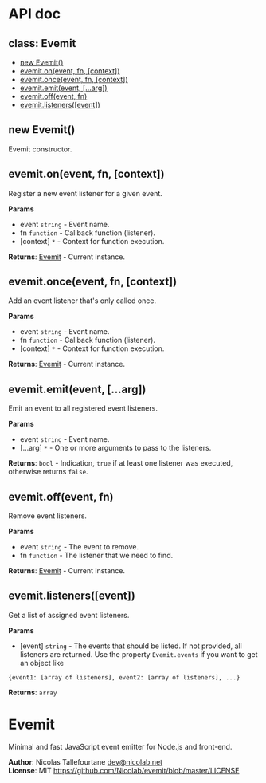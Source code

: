# API doc

<a name="Evemit"></a>
## class: Evemit

  * [new Evemit()](#new_Evemit)
  * [evemit.on(event, fn, [context])](#Evemit#on)
  * [evemit.once(event, fn, [context])](#Evemit#once)
  * [evemit.emit(event, [...arg])](#Evemit#emit)
  * [evemit.off(event, fn)](#Evemit#off)
  * [evemit.listeners([event])](#Evemit#listeners)

<a name="new_Evemit"></a>
## new Evemit()
Evemit constructor.

<a name="Evemit#on"></a>
## evemit.on(event, fn, [context])
Register a new event listener for a given event.

**Params**

- event `string` - Event name.  
- fn `function` - Callback function (listener).  
- \[context\] `*` - Context for function execution.  

**Returns**: [Evemit](#Evemit) - Current instance.  

<a name="Evemit#once"></a>
## evemit.once(event, fn, [context])
Add an event listener that's only called once.

**Params**

- event `string` - Event name.  
- fn `function` - Callback function (listener).  
- \[context\] `*` - Context for function execution.  

**Returns**: [Evemit](#Evemit) - Current instance.  

<a name="Evemit#emit"></a>
## evemit.emit(event, [...arg])
Emit an event to all registered event listeners.

**Params**

- event `string` - Event name.  
- \[...arg\] `*` - One or more arguments to pass to the listeners.  

**Returns**: `bool` - Indication, `true` if at least one listener was executed,
otherwise returns `false`.

<a name="Evemit#off"></a>
## evemit.off(event, fn)
Remove event listeners.

**Params**

- event `string` - The event to remove.  
- fn `function` - The listener that we need to find.  

**Returns**: [Evemit](#Evemit) - Current instance.  

<a name="Evemit#listeners"></a>
## evemit.listeners([event])
Get a list of assigned event listeners.

**Params**

- \[event\] `string` - The events that should be listed.
If not provided, all listeners are returned.
Use the property `Evemit.events` if you want to get an object like
```
{event1: [array of listeners], event2: [array of listeners], ...}
```

**Returns**: `array`  

<a name="Evemit"></a>
# Evemit
Minimal and fast JavaScript event emitter for Node.js and front-end.

**Author**: Nicolas Tallefourtane <dev@nicolab.net>  
**License**: MIT https://github.com/Nicolab/evemit/blob/master/LICENSE  
